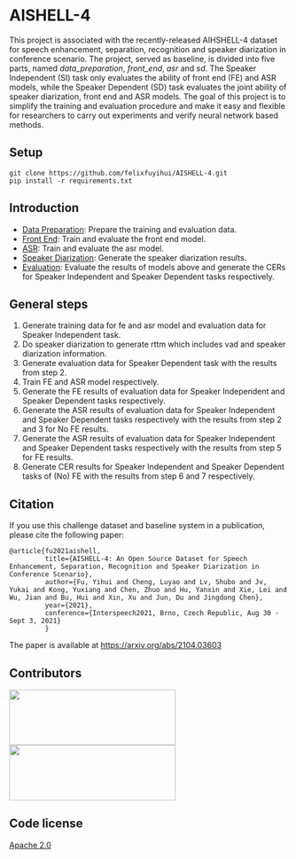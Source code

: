 # AISHELL-4

This project is associated with the recently-released AIHSHELL-4 dataset for speech enhancement, separation, recognition and speaker diarization in conference scenario. The project, served as baseline, is divided into five parts, named *data_preparation*, *front_end*, *asr* and *sd*. The Speaker Independent (SI) task only evaluates the ability of front end (FE) and ASR models, while the Speaker Dependent (SD) task evaluates the joint ability of speaker diarization, front end and ASR models. The goal of this project is to simplify the training and evaluation procedure and make it easy and flexible for researchers to carry out experiments and verify neural network based methods.

## Setup

```shell
git clone https://github.com/felixfuyihui/AISHELL-4.git
pip install -r requirements.txt
```
## Introduction

* [Data Preparation](data_preparation): Prepare the training and evaluation data.
* [Front End](front_end): Train and evaluate the front end model. 
* [ASR](asr): Train and evaluate the asr model. 
* [Speaker Diarization](sd): Generate the speaker diarization results. 
* [Evaluation](eval): Evaluate the results of models above and generate the CERs for Speaker Independent and Speaker Dependent tasks respectively.

## General steps
1. Generate training data for fe and asr model and evaluation data for Speaker Independent task.
2. Do speaker diarization to generate rttm which includes vad and speaker diarization information.
3. Generate evaluation data for Speaker Dependent task with the results from step 2.
4. Train FE and ASR model respectively.
5. Generate the FE results of evaluation data for Speaker Independent and Speaker Dependent tasks respectively.
6. Generate the ASR results of evaluation data for Speaker Independent and Speaker Dependent tasks respectively with the results from step 2 and 3 for No FE results.
7. Generate the ASR results of evaluation data for Speaker Independent and Speaker Dependent tasks respectively with the results from step 5 for FE results.
8. Generate CER results for Speaker Independent and Speaker Dependent tasks of (No) FE with the results from step 6 and 7 respectively.




## Citation
If you use this challenge dataset and baseline system in a publication, please cite the following paper:

    @article{fu2021aishell,
             title={AISHELL-4: An Open Source Dataset for Speech Enhancement, Separation, Recognition and Speaker Diarization in Conference Scenario},
             author={Fu, Yihui and Cheng, Luyao and Lv, Shubo and Jv, Yukai and Kong, Yuxiang and Chen, Zhuo and Hu, Yanxin and Xie, Lei and Wu, Jian and Bu, Hui and Xin, Xu and Jun, Du and Jingdong Chen},
             year={2021},
             conference={Interspeech2021, Brno, Czech Republic, Aug 30 - Sept 3, 2021}
             }
The paper is available at https://arxiv.org/abs/2104.03603
    
## Contributors

[<img width="300" height="100" src="https://github.com/felixfuyihui/AISHELL-4/blob/master/fig_aslp.jpg"/>](http://www.nwpu-aslp.org/)[<img width="300" height="100" src="https://github.com/felixfuyihui/AISHELL-4/blob/master/fig_aishell.jpg"/>](http://www.aishelltech.com/sy)
## Code license 

[Apache 2.0](./LICENSE)
